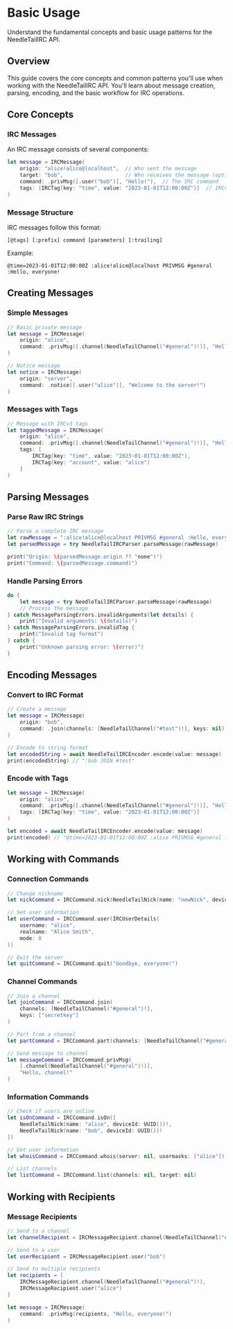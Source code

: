 # Basic Usage

Understand the fundamental concepts and basic usage patterns for the NeedleTailIRC API.

## Overview

This guide covers the core concepts and common patterns you'll use when working with the NeedleTailIRC API. You'll learn about message creation, parsing, encoding, and the basic workflow for IRC operations.

## Core Concepts

### IRC Messages

An IRC message consists of several components:

```swift
let message = IRCMessage(
    origin: "alice!alice@localhost",  // Who sent the message
    target: "bob",                    // Who receives the message (optional)
    command: .privMsg([.user("bob")], "Hello!"),  // The IRC command
    tags: [IRCTag(key: "time", value: "2023-01-01T12:00:00Z")]  // IRCv3 tags (optional)
)
```

### Message Structure

IRC messages follow this format:
```
[@tags] [:prefix] command [parameters] [:trailing]
```

Example:
```
@time=2023-01-01T12:00:00Z :alice!alice@localhost PRIVMSG #general :Hello, everyone!
```

## Creating Messages

### Simple Messages

```swift
// Basic private message
let message = IRCMessage(
    origin: "alice",
    command: .privMsg([.channel(NeedleTailChannel("#general")!)], "Hello, world!")
)

// Notice message
let notice = IRCMessage(
    origin: "server",
    command: .notice([.user("alice")], "Welcome to the server!")
)
```

### Messages with Tags

```swift
// Message with IRCv3 tags
let taggedMessage = IRCMessage(
    origin: "alice",
    command: .privMsg([.channel(NeedleTailChannel("#general")!)], "Hello!"),
    tags: [
        IRCTag(key: "time", value: "2023-01-01T12:00:00Z"),
        IRCTag(key: "account", value: "alice")
    ]
)
```

## Parsing Messages

### Parse Raw IRC Strings

```swift
// Parse a complete IRC message
let rawMessage = ":alice!alice@localhost PRIVMSG #general :Hello, everyone!"
let parsedMessage = try NeedleTailIRCParser.parseMessage(rawMessage)

print("Origin: \(parsedMessage.origin ?? "none")")
print("Command: \(parsedMessage.command)")
```

### Handle Parsing Errors

```swift
do {
    let message = try NeedleTailIRCParser.parseMessage(rawMessage)
    // Process the message
} catch MessageParsingErrors.invalidArguments(let details) {
    print("Invalid arguments: \(details)")
} catch MessageParsingErrors.invalidTag {
    print("Invalid tag format")
} catch {
    print("Unknown parsing error: \(error)")
}
```

## Encoding Messages

### Convert to IRC Format

```swift
// Create a message
let message = IRCMessage(
    origin: "bob",
    command: .join(channels: [NeedleTailChannel("#test")!], keys: nil)
)

// Encode to string format
let encodedString = await NeedleTailIRCEncoder.encode(value: message)
print(encodedString) // ":bob JOIN #test"
```

### Encode with Tags

```swift
let message = IRCMessage(
    origin: "alice",
    command: .privMsg([.channel(NeedleTailChannel("#general")!)], "Hello!"),
    tags: [IRCTag(key: "time", value: "2023-01-01T12:00:00Z")]
)

let encoded = await NeedleTailIRCEncoder.encode(value: message)
print(encoded) // "@time=2023-01-01T12:00:00Z :alice PRIVMSG #general :Hello!"
```

## Working with Commands

### Connection Commands

```swift
// Change nickname
let nickCommand = IRCCommand.nick(NeedleTailNick(name: "newNick", deviceId: UUID())!)

// Set user information
let userCommand = IRCCommand.user(IRCUserDetails(
    username: "alice",
    realname: "Alice Smith",
    mode: 0
))

// Quit the server
let quitCommand = IRCCommand.quit("Goodbye, everyone!")
```

### Channel Commands

```swift
// Join a channel
let joinCommand = IRCCommand.join(
    channels: [NeedleTailChannel("#general")!],
    keys: ["secretkey"]
)

// Part from a channel
let partCommand = IRCCommand.part(channels: [NeedleTailChannel("#general")!])

// Send message to channel
let messageCommand = IRCCommand.privMsg(
    [.channel(NeedleTailChannel("#general")!)],
    "Hello, channel!"
)
```

### Information Commands

```swift
// Check if users are online
let isOnCommand = IRCCommand.isOn([
    NeedleTailNick(name: "alice", deviceId: UUID())!,
    NeedleTailNick(name: "bob", deviceId: UUID())!
])

// Get user information
let whoisCommand = IRCCommand.whois(server: nil, usermasks: ["alice"])

// List channels
let listCommand = IRCCommand.list(channels: nil, target: nil)
```

## Working with Recipients

### Message Recipients

```swift
// Send to a channel
let channelRecipient = IRCMessageRecipient.channel(NeedleTailChannel("#general")!)

// Send to a user
let userRecipient = IRCMessageRecipient.user("bob")

// Send to multiple recipients
let recipients = [
    IRCMessageRecipient.channel(NeedleTailChannel("#general")!),
    IRCMessageRecipient.user("alice")
]

let message = IRCMessage(
    command: .privMsg(recipients, "Hello, everyone!")
)
```